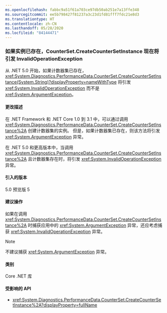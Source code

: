 ```yaml
---
ms.openlocfilehash: fabbc9a51f61a703ce97db50ab251e7a13ffe348
ms.sourcegitcommit: ee5b798427f81237a3c23d1fd81fff7fdc21e8d3
ms.translationtype: HT
ms.contentlocale: zh-CN
ms.lasthandoff: 05/28/2020
ms.locfileid: "84144471"
---
```

### <a name="countersetcreatecountersetinstance-now-throws-invalidoperationexception-if-instance-already-exists"></a>如果实例已存在，CounterSet.CreateCounterSetInstance 现在将引发 InvalidOperationException

从 .NET 5.0 开始，如果计数器集已存在，<xref:System.Diagnostics.PerformanceData.CounterSet.CreateCounterSetInstance(System.String)?displayProperty=nameWithType> 将引发 <xref:System.InvalidOperationException> 而不是 <xref:System.ArgumentException>。

#### <a name="change-description"></a>更改描述

在 .NET Framework 和 .NET Core 1.0 到 3.1 中，可以通过调用 <xref:System.Diagnostics.PerformanceData.CounterSet.CreateCounterSetInstance%2A> 创建计数器集的实例。 但是，如果计数器集已存在，则该方法将引发 <xref:System.ArgumentException> 异常。

在 .NET 5.0 和更高版本中，当调用 <xref:System.Diagnostics.PerformanceData.CounterSet.CreateCounterSetInstance%2A> 且计数器集存在时，将引发 <xref:System.InvalidOperationException> 异常。

#### <a name="version-introduced"></a>引入的版本

5.0 预览版 5

#### <a name="recommended-action"></a>建议操作

如果在调用 <xref:System.Diagnostics.PerformanceData.CounterSet.CreateCounterSetInstance%2A> 时捕获应用中的 <xref:System.ArgumentException> 异常，还应考虑捕获 <xref:System.InvalidOperationException> 异常。

> [!NOTE]
> 不建议捕获 <xref:System.ArgumentException> 异常。

#### <a name="category"></a>类别

Core .NET 库

#### <a name="affected-apis"></a>受影响的 API

- <xref:System.Diagnostics.PerformanceData.CounterSet.CreateCounterSetInstance%2A?displayProperty=fullName>

<!--

#### Affected APIs

- `M:System.Diagnostics.PerformanceData.CounterSet.CreateCounterSetInstance(System.String)`

-->
